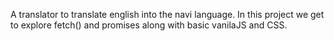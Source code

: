 A translator to translate english into the navi language. In this project we get to explore fetch() and promises along with basic vanilaJS and CSS.